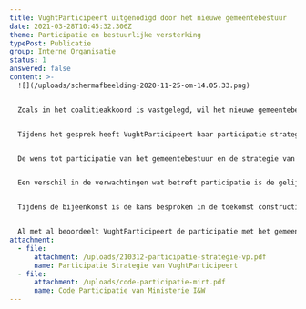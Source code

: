 ```yaml
---
title: VughtParticipeert uitgenodigd door het nieuwe gemeentebestuur
date: 2021-03-28T10:45:32.306Z
theme: Participatie en bestuurlijke versterking
typePost: Publicatie
group: Interne Organisatie
status: 1
answered: false
content: >-
  ![](/uploads/schermafbeelding-2020-11-25-om-14.05.33.png)


  Zoals in het coalitieakkoord is vastgelegd, wil het nieuwe gemeentebestuur in de eerste 100 dagen kennis maken met diverse bewoners, (belangen)verenigingen en bedrijven. VughtParticipeert heeft deze uitnodiging aangenomen en vrijdag 26 maart kwamen wij bij elkaar. Van VughtParticipeert waren Nelly Theunissen en Philip Helmer aanwezig, het gemeentebestuur was voltallig.


  Tijdens het gesprek heeft VughtParticipeert haar participatie strategie (bijgaand) toegelicht en ook gewezen op de bestaande Code Participatie uit 2013 van het Ministerie van I&W (bijgaand). De Code Participatie is verplicht voor alle MIRT-projecten en projecten met een rijksbijdrage, zoals de reconstructie van de N65. Op deze verplichte code participatie is ook in de recente zitting bij de Raad van State gewezen.


  De wens tot participatie van het gemeentebestuur en de strategie van VughtParticipatie hebben vele overeenkomsten. Daarnaast vult de participatie van VughtParticipeert deze verder aan. Belangrijk aanvulling is volledige transparantie vanuit de gemeente. Om die reden heeft VughtParticipeert bij het gemeentebestuur, als onderdeel van de 100 dagen, aangedrongen op publicatie van alle lopende plannen. Het zou het vertrouwen schaden als bewoners na deze 100 dagen zouden worden geconfronteerd met verrassingen uit het verleden.


  Een verschil in de verwachtingen wat betreft participatie is de gelijkwaardige positie van de burger, immers bestaande rechten op participatie, openbaarheid van bestuur en transparante besluitvorming blijven onverminderd intact en kunnen niet worden beperkt door eenzijdige bepalingen vanuit het gemeentebestuur.


  Tijdens de bijeenkomst is de kans besproken in de toekomst constructiever samen te werken. VughtParticipeert juicht dit zeker toe, maakt tegelijkertijd duidelijk dat gemaakte fouten in het verleden hiermee niet plotseling zijn verdwenen. Lopende WOB-verzoeken en beroepszaken zullen consequent worden voortgezet en afgerond.


  Al met al beoordeelt VughtParticipeert de participatie met het gemeentebestuur positief en heeft VughtParticipeert zich bereid verklaard hieraan constructief mee te werken.
attachment:
  - file:
      attachment: /uploads/210312-participatie-strategie-vp.pdf
      name: Participatie Strategie van VughtParticipeert
  - file:
      attachment: /uploads/code-participatie-mirt.pdf
      name: Code Participatie van Ministerie I&W
---
```

